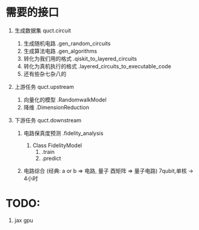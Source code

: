 # 需要的接口

1. 生成数据集 quct.circuit
    1. 生成随机电路 .gen_random_circuits
    2. 生成算法电路 .gen_algorithms
    3. 转化为我们用的格式 .qiskit_to_layered_circuits
    4. 转化为真机执行的格式 .layered_circuits_to_executable_code
    5. 还有些杂七杂八的

2. 上游任务 quct.upstream
    1. 向量化的模型 .RandomwalkModel
    3. 降维 .DimensionReduction

3. 下游任务 quct.downstream 
    1. 电路保真度预测 .fidelity_analysis
        1. Class FidelityModel
            1. .train
            2. .predict
            <!-- 3. .optimize -->

    2. 电路综合 (经典: a or b => 电路, 量子 酉矩阵 => 量子电路) 7qubit,单核 -> 4小时

<!-- A complete characterization of the noise is useful because it allows for  the determination of good error-correction schemes, and thus the possibility of reliable transmission of quantum information. -->


# TODO:
1. jax gpu